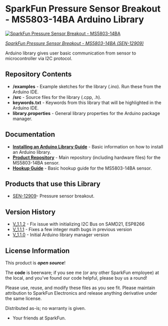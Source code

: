 SparkFun Pressure Sensor Breakout - MS5803-14BA Arduino Library
===============================================================

[![SparkFun Pressure Sensor Breakout - MS5803-14BA](https://cdn.sparkfun.com//assets/parts/9/8/1/1/12909-01a.jpg)](https://www.sparkfun.com/products/12909)

[*SparkFun Pressure Sensor Breakout - MS5803-14BA (SEN-12909)*](https://www.sparkfun.com/products/12909)

Arduino library gives user basic communication from sensor to microcontroller via I2C protocol.

Repository Contents
-------------------

* **/examples** - Example sketches for the library (.ino). Run these from the Arduino IDE.
* **/src** - Source files for the library (.cpp, .h).
* **keywords.txt** - Keywords from this library that will be highlighted in the Arduino IDE.
* **library.properties** - General library properties for the Arduino package manager.

Documentation
--------------

* **[Installing an Arduino Library Guide](https://learn.sparkfun.com/tutorials/installing-an-arduino-library)** - Basic information on how to install an Arduino library.
* **[Product Repository](https://github.com/sparkfun/MS5803-14BA_Breakout)** - Main repository (including hardware files) for the MS5803-14BA sensor.
* **[Hookup Guide](https://learn.sparkfun.com/tutorials/ms5803-14ba-pressure-sensor-hookup-guide)** - Basic hookup guide for the MS5803-14BA sensor.

Products that use this Library
---------------------------------

* [SEN-12909](https://www.sparkfun.com/products/12909)- Pressure sensor breakout.

Version History
---------------

* [V_1.1.2](https://github.com/sparkfun/SparkFun_MS5803-14BA_Breakout_Arduino_Library/releases/tag/V_1.1.2) - Fix issue with initializing I2C Bus on SAMD21, ESP8266
* [V_1.1.1](https://github.com/sparkfun/SparkFun_MS5803-14BA_Breakout_Arduino_Library/releases/tag/V_1.1.1) - Fixes a few integer math bugs in previous version
* [V_1.1.0](https://github.com/sparkfun/SparkFun_MS5803-14BA_Breakout_Arduino_Library/releases/tag/V_1.1.0) - Initial Arduino library manager version

License Information
-------------------

This product is _**open source**_!

The **code** is beerware; if you see me (or any other SparkFun employee) at the local, and you've found our code helpful, please buy us a round!

Please use, reuse, and modify these files as you see fit. Please maintain attribution to SparkFun Electronics and release anything derivative under the same license.

Distributed as-is; no warranty is given.

- Your friends at SparkFun.
